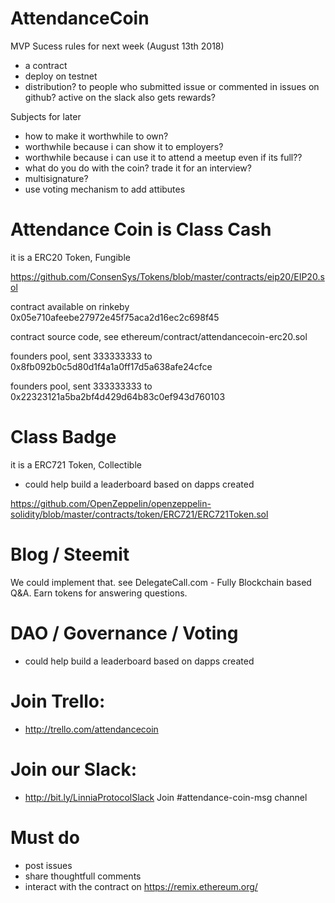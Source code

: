 
# AttendanceCoin

MVP Sucess rules for next week (August 13th 2018)
- a contract
- deploy on testnet
- distribution? to people who submitted issue or commented in issues on github? active on the slack also gets rewards?

Subjects for later
- how to make it worthwhile to own?
- worthwhile because i can show it to employers?
- worthwhile because i can use it to attend a meetup even if its full??
- what do you do with the coin? trade it for an interview?
- multisignature?
- use voting mechanism to add attibutes

# Attendance Coin is Class Cash
it is a ERC20 Token, Fungible

https://github.com/ConsenSys/Tokens/blob/master/contracts/eip20/EIP20.sol

contract available on rinkeby 0x05e710afeebe27972e45f75aca2d16ec2c698f45

contract source code, see ethereum/contract/attendancecoin-erc20.sol

founders pool, sent 333333333 to 0x8fb092b0c5d80d1f4a1a0ff17d5a638afe24cfce

founders pool, sent 333333333 to 0x22323121a5ba2bf4d429d64b83c0ef943d760103

# Class Badge
it is a ERC721 Token, Collectible

- could help build a leaderboard based on dapps created

https://github.com/OpenZeppelin/openzeppelin-solidity/blob/master/contracts/token/ERC721/ERC721Token.sol

# Blog / Steemit

We could implement that. see DelegateCall.com - Fully Blockchain based Q&A. Earn tokens for answering questions.

# DAO / Governance / Voting

- could help build a leaderboard based on dapps created

# Join Trello:
- http://trello.com/attendancecoin

# Join our Slack:
- http://bit.ly/LinniaProtocolSlack
Join #attendance-coin-msg channel

# Must do

- post issues
- share thoughtfull comments
- interact with the contract on https://remix.ethereum.org/
